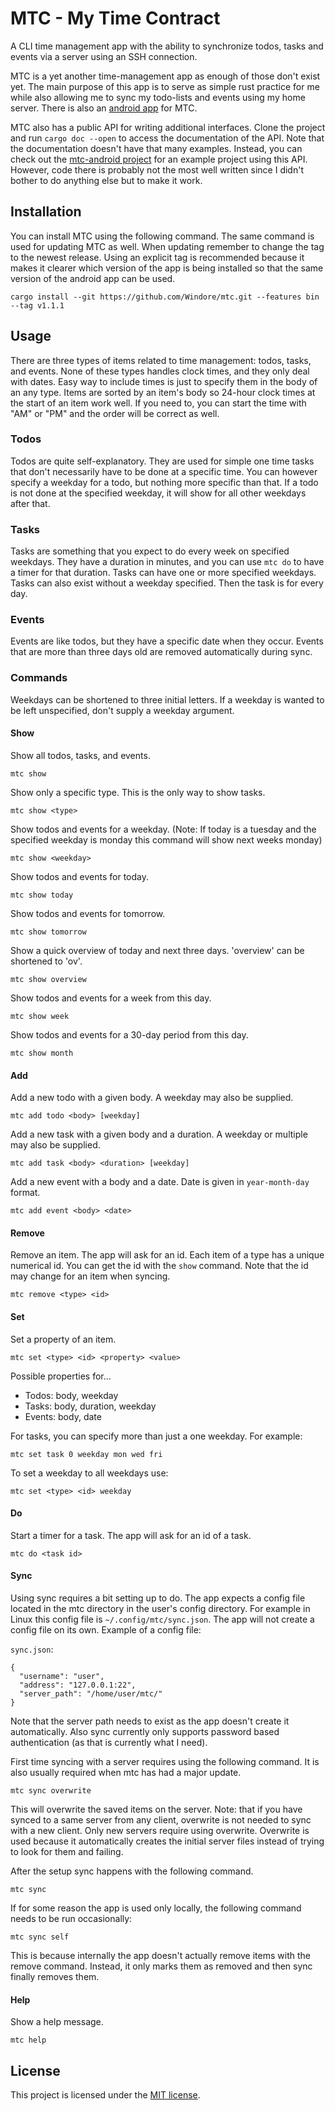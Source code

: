 # MTC - My Time Contract

A CLI time management app with the ability to synchronize todos, tasks and events via a server using an SSH connection.

MTC is a yet another time-management app as enough of those don't exist yet. The main purpose of this app is to serve as
simple rust practice for me while also allowing me to sync my todo-lists and events using my home server. There is also
an [android app](https://github.com/Windore/mtc-android) for MTC.

MTC also has a public API for writing additional interfaces. Clone the project and run `cargo doc --open` to access the
documentation of the API. Note that the documentation doesn't have that many examples. Instead, you can check out
the [mtc-android project](https://github.com/Windore/mtc-android) for an example project using this API. However, code
there is probably not the most well written since I didn't bother to do anything else but to make it work.

## Installation

You can install MTC using the following command. The same command is used for updating MTC as well. When updating remember to change the tag to the newest release. Using an explicit tag is recommended because it makes it clearer which version of the app is being installed so that the same version of the android app can be used.

```
cargo install --git https://github.com/Windore/mtc.git --features bin --tag v1.1.1
```

## Usage

There are three types of items related to time management: todos, tasks, and events. None of these types handles clock
times, and they only deal with dates. Easy way to include times is just to specify them in the body of an any type.
Items are sorted by an item's body so 24-hour clock times at the start of an item work well. If you need to, you can
start the time with "AM" or "PM" and the order will be correct as well.

### Todos

Todos are quite self-explanatory. They are used for simple one time tasks that don't necessarily have to be done at a
specific time. You can however specify a weekday for a todo, but nothing more specific than that. If a todo is not done
at the specified weekday, it will show for all other weekdays after that.

### Tasks

Tasks are something that you expect to do every week on specified weekdays. They have a duration in minutes, and you can
use `mtc do` to have a timer for that duration. Tasks can have one or more specified weekdays. Tasks can also exist without a weekday specified. Then the task is for
every day.

### Events

Events are like todos, but they have a specific date when they occur. Events that are more than three days old are
removed automatically during sync.

### Commands

Weekdays can be shortened to three initial letters. If a weekday is wanted to be left unspecified, don't supply a
weekday argument.

#### Show

Show all todos, tasks, and events.

```
mtc show
```

Show only a specific type. This is the only way to show tasks.

```
mtc show <type>
```

Show todos and events for a weekday. (Note: If today is a tuesday and the specified weekday is monday this command will show
next weeks monday)

```
mtc show <weekday>
```

Show todos and events for today.

```
mtc show today
```

Show todos and events for tomorrow.

```
mtc show tomorrow
```

Show a quick overview of today and next three days. 'overview' can be shortened to 'ov'.

```
mtc show overview
```

Show todos and events for a week from this day.

```
mtc show week
```

Show todos and events for a 30-day period from this day.

```
mtc show month
```

#### Add

Add a new todo with a given body. A weekday may also be supplied.

```
mtc add todo <body> [weekday]
```

Add a new task with a given body and a duration. A weekday or multiple may also be supplied.

```
mtc add task <body> <duration> [weekday]
```

Add a new event with a body and a date. Date is given in `year-month-day` format.

```
mtc add event <body> <date>
```

#### Remove

Remove an item. The app will ask for an id. Each item of a type has a unique numerical id. You can get the id with
the `show` command. Note that the id may change for an item when syncing.

```
mtc remove <type> <id> 
```

#### Set

Set a property of an item.

```
mtc set <type> <id> <property> <value>
```

Possible properties for...

- Todos: body, weekday
- Tasks: body, duration, weekday
- Events: body, date

For tasks, you can specify more than just a one weekday. For example:

```
mtc set task 0 weekday mon wed fri
```

To set a weekday to all weekdays use:

```
mtc set <type> <id> weekday
```

#### Do

Start a timer for a task. The app will ask for an id of a task.

```
mtc do <task id>
```

#### Sync

Using sync requires a bit setting up to do. The app expects a config file located in the mtc directory in the user's
config directory. For example in Linux this config file is `~/.config/mtc/sync.json`. The app will not create a config
file on its own. Example of a config file:

`sync.json`:

```
{
  "username": "user",
  "address": "127.0.0.1:22",
  "server_path": "/home/user/mtc/"
}
```

Note that the server path needs to exist as the app doesn't create it automatically. Also sync currently only supports
password based authentication (as that is currently what I need).

First time syncing with a server requires using the following command. It is also usually required when mtc has had a major update.

```
mtc sync overwrite
```

This will overwrite the saved items on the server. Note: that if you have synced to a same server from any client,
overwrite is not needed to sync with a new client. Only new servers require using overwrite. Overwrite is used because
it automatically creates the initial server files instead of trying to look for them and failing.

After the setup sync happens with the following command.

```
mtc sync
```

If for some reason the app is used only locally, the following command needs to be run occasionally:

```
mtc sync self
```

This is because internally the app doesn't actually remove items with the remove command. Instead, it only marks them as
removed and then sync finally removes them.

#### Help

Show a help message.

```
mtc help
```

## License

This project is licensed under the [MIT license](LICENSE.md).

